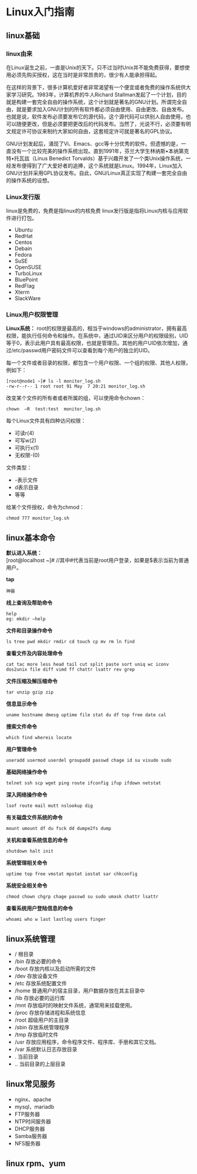 # Linux入门指南 #


## linux基础 ##

### linux由来 ###


在Linux诞生之前，一直是Unix的天下。只不过当时Unix并不能免费获得，要想使用必须先购买授权，这在当时是非常昂贵的，很少有人能承担得起。

在这样的背景下，很多计算机爱好者非常渴望有一个便宜或者免费的操作系统供大家学习研究。1983年，计算机界的牛人Richard Stallman发起了一个计划，目的就是构建一套完全自由的操作系统，这个计划就是著名的GNU计划。所谓完全自由，就是要求加入GNU计划的所有软件都必须自由使用、自由更改、自由发布。也就是说，软件发布必须要发布它的源代码，这个源代码可以供别人自由使用，也可以随便更改，但是必须要把更改后的代码发布。当然了，光说不行，必须要有明文规定许可协议来制约大家如何自由，这套规定许可就是著名的GPL协议。

GNU计划发起后，涌现了Vi、Emacs、gcc等十分优秀的软件。但遗憾的是，一直没有一个比较完美的操作系统出现。直到1991年，芬兰大学生林纳斯•本纳第克特•托瓦兹（Linus Benedict Torvalds）基于兴趣开发了一个类Unix操作系统，一经发布便得到了广大爱好者的追捧，这个系统就是Linux。1994年，Linux加入GNU计划并采用GPL协议发布。自此，GNU/Linux真正实现了构建一套完全自由的操作系统的设想。


### Linux发行版 ###

linux是免费的，免费是指linux的内核免费
linux发行版是指将Linux内核与应用软件进行打包。

- Ubuntu
- RedHat
- Centos
- Debain
- Fedora
- SuSE
- OpenSUSE
- TurboLinux
- BluePoint
- RedFlag
- Xterm
- SlackWare

### Linux用户权限管理 ###


**Linux系统：** root的权限是最高的，相当于windows的administrator，拥有最高权限，能执行任何命令和操作。在系统中，通过UID来区分用户的权限级别，UID等于0，表示此用户具有最高权限，也就是管理员。其他的用户UID依次增加，通过/etc/passwd用户密码文件可以查看到每个用户的独立的UID。

每一个文件或者目录的权限，都包含一个用户权限、一个组的权限、其他人权限，例如下：
	
	[root@node1 ~]# ls -l monitor_log.sh
	-rw-r--r-- 1 root root 91 May  7 20:21 monitor_log.sh

改变某个文件的所有者或者所属的组，可以使用命令chown：

	chown  –R  test:test  monitor_log.sh

每个Linux文件具有四种访问权限：

- 可读r(4)
- 可写w(2)
- 可执行x(1)
- 无权限-(0)

文件类型：

- -表示文件
- d表示目录
- 等等

给某个文件授权，命令为chmod：
	
	chmod 777 monitor_log.sh

## linux基本命令 ##

**默认进入系统：**  
[root@localhost ~]#  //其中#代表当前是root用户登录，如果是$表示当前为普通用户。

****tap****
	
	神器 

****线上查询及帮助命令****

	help
	eg: mkdir –help

****文件和目录操作命令****

	ls tree pwd mkdir rmdir cd touch cp mv rm ln find

****查看文件及内容处理命令****

	cat tac more less head tail cut split paste sort uniq wc iconv dos2unix file diff vimd ff chattr lsattr rev grep

****文件压缩及解压缩命令****

	tar unzip gzip zip

****信息显示命令****

	uname hostname dmesg uptime file stat du df top free date cal

****搜索文件命令****

	which find whereis locate

****用户管理命令****

	useradd usermod userdel groupadd passwd chage id su visudo sudo

****基础网络操作命令****

	telnet ssh scp wget ping route ifconfig ifup ifdown netstat

****深入网络操作命令****

	lsof route mail mutt nslookup dig

****有关磁盘文件系统的命令****

	mount umount df du fsck dd dumpe2fs dump

****关机和查看系统信息的命令****

	shutdown halt init

****系统管理相关命令****

	uptime top free vmstat mpstat iostat sar chkconfig

****系统安全相关命令****

	chmod chown chgrp chage passwd su sudo umask chattr lsattr

****查看系统用户登陆信息的命令****

	whoami who w last lastlog users finger

## linux系统管理 ##

- / 根目录 
- /bin 存放必要的命令 
- /boot 存放内核以及启动所需的文件
- /dev 存放设备文件 
- /etc 存放系统配置文件 
- /home 普通用户的宿主目录，用户数据存放在其主目录中 
- /lib 存放必要的运行库 
- /mnt 存放临时的映射文件系统，通常用来挂载使用。
- /proc 存放存储进程和系统信息 
- /root 超级用户的主目录 
- /sbin 存放系统管理程序 
- /tmp 存放临时文件
- /usr 存放应用程序，命令程序文件、程序库、手册和其它文档。 
- /var 系统默认日志存放目录
- .    当前目录
- ..   当前目录的上层目录


## linux常见服务 ##

- nginx、apache
- mysql，mariadb
- FTP服务器
- NTP时间服务器
- DHCP服务器
- Samba服务器
- NFS服务器


## linux rpm、yum ##
